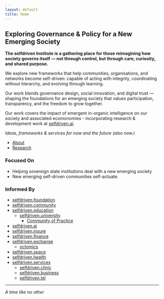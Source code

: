 ```yaml
---
layout: default
title: Home
---
```


## Exploring Governance & Policy for a New Emerging Society

**The selfdriven Institute is a gathering place for those reimagining how society governs itself — not through control, but through care, curiosity, and shared purpose.**

We explore new frameworks that help communities, organisations, and networks become self-driven: capable of acting with integrity, coordinating without hierarchy, and evolving through learning.

Our work blends governance design, social innovation, and digital trust — shaping the foundations for an emerging society that values participation, transparency, and the freedom to grow together.

Our work covers the impact of emergent in-organic intelligence on our society and associated ecomonomies - incorporating research & development work at [selfdriven.ai](https://selfdriven.ai).

*Ideas, frameworks & services for now and the future (also now.)*

- [About](/about/)
- [Research](/research/)

### Focused On
- Helping sovereign state institutions deal with a new emerging society
- New emerging self-driven communities self-actuate. 

### Informed By
- [selfdriven.foundation](https://selfdriven.foundation)
- [selfdriven.community](https://selfdriven.community)
- [selfdriven.education](https://selfdriven.education)
    - [selfdriven.university](https://selfdriven.university)
        - [Community of Practice](https://www.selfdriven.university/community-of-practice.html)
- [selfdriven.ai](https://selfdriven.ai)
- [selfdriven.insure](https://selfdriven.insure)
- [selfdriven.finance](https://selfdriven.finance)
- [selfdriven.exchange](https://selfdriven.exchange)
    - [octomics](https://octomics.io)
- [selfdriven.space](https://selfdriven.space)
- [selfdriven.health](https://selfdriven.health)
- [selfdriven.services](https://selfdriven.services)
    - [selfdriven.clinic](https://selfdriven.clinic)
    - [selfdriven.business](https://selfdriven.business)
    - [selfdriven.tel](https://selfdriven.tel)

---

*A time like no other*